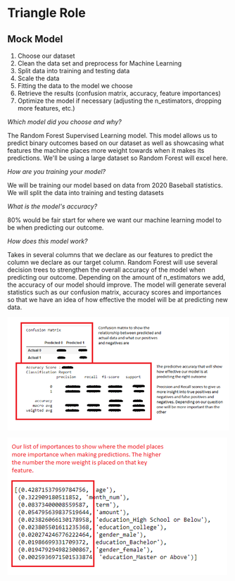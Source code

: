 # Triangle Role

## Mock Model

1. Choose our dataset
2. Clean the data set and preprocess for Machine Learning
3. Split data into training and testing data
4. Scale the data
5. Fitting the data to the model we choose
6. Retrieve the results (confusion matrix, accuracy, feature importances) 
7. Optimize the model if necessary (adjusting the n_estimators, dropping more features, etc.)

*Which model did you choose and why?*

The Random Forest Supervised Learning model. This model allows us to predict binary outcomes based on our dataset as well as showcasing what features the machine places more weight towards when it makes its predictions. We'll be using a large dataset so Random Forest will excel here.

*How are you training your model?*

We will be training our model based on data from 2020 Baseball statistics. We will split the data into training and testing datasets

*What is the model's accuracy?*

80% would be fair start for where we want our machine learning model to be when predicting our outcome. 

*How does this model work?*

Takes in several columns that we declare as our features to predict the column we declare as our target column. Random Forest will use several decision trees to strengthen the overall accuracy of the model when predicting our outcome. Depending on the amount of n_estimators we add, the accuracy of our model should improve. The model will generate several statistics such as our confusion matrix, accuracy scores and importances so that we have an idea of how effective the model will be at predicting new data.

![sample_stats.png](resources/sample_stats.png)

![sample_stats2.png](resources/sample_stats2.png)
